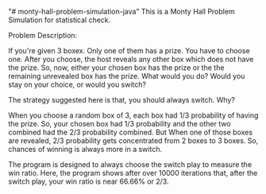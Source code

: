 "# monty-hall-problem-simulation-java" 
This is a Monty Hall Problem Simulation for statistical check.

Problem Description:

If you're given 3 boxex. Only one of them has a prize. You have to choose one.
After you choose, the host reveals any other box which does not have the prize.
So, now, either your chosen box has the prize or the the remaining unrevealed box has the prize.
What would you do? Would you stay on your choice, or would you switch?

The strategy suggested here is that, you should always switch. Why?

When you choose a random box of 3, each box had 1/3 probability of having the prize. So, your chosen box had 1/3 probability and the other two combined had the 2/3 probability combined.
But When one of those boxes are revealed, 2/3 probability gets concentrated from 2 boxes to 3 boxes. So, chances of winning is always more in a switch.

The program is designed to always choose the switch play to measure the win ratio.
Here, the program shows after over 10000 iterations that, after the switch play, your win ratio is near 66.66% or 2/3.
